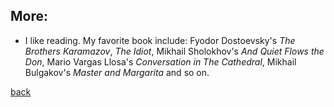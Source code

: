 ## More:

- I like reading. My favorite book include: Fyodor Dostoevsky's _The Brothers Karamazov_, _The Idiot_,
Mikhail Sholokhov's _And Quiet Flows the Don_, Mario Vargas Llosa's _Conversation in The Cathedral_, Mikhail Bulgakov's _Master and Margarita_ and so on.


[back](./)

